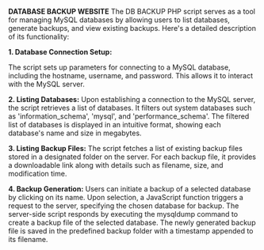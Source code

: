 **DATABASE BACKUP WEBSITE**
The DB BACKUP PHP script serves as a tool for managing MySQL databases by allowing users to list databases, generate backups, and view existing backups. Here's a detailed description of its functionality:

**1. Database Connection Setup:**

The script sets up parameters for connecting to a MySQL database, including the hostname, username, and password. This allows it to interact with the MySQL server.

**2. Listing Databases:**
Upon establishing a connection to the MySQL server, the script retrieves a list of databases.
It filters out system databases such as 'information_schema', 'mysql', and 'performance_schema'.
The filtered list of databases is displayed in an intuitive format, showing each database's name and size in megabytes.

**3. Listing Backup Files:**
The script fetches a list of existing backup files stored in a designated folder on the server.
For each backup file, it provides a downloadable link along with details such as filename, size, and modification time.

**4. Backup Generation:**
Users can initiate a backup of a selected database by clicking on its name.
Upon selection, a JavaScript function triggers a request to the server, specifying the chosen database for backup.
The server-side script responds by executing the mysqldump command to create a backup file of the selected database.
The newly generated backup file is saved in the predefined backup folder with a timestamp appended to its filename.
